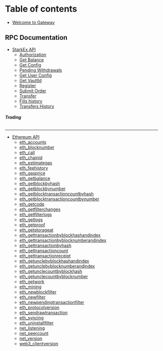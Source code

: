# Table of contents

* [Welcome to Gateway](README.md)

## RPC Documentation <a href="#apis" id="apis"></a>

* [StarkEx API](apis/starkex/README.md)
  * [Authorization](apis/starkex/authorization.md)
  * [Get Balance](apis/starkex/trading/getbalance.md)
  * [Get Config](apis/starkex/trading/getconf.md)
  * [Pending Withdrawals](apis/starkex/trading/getpendingwithdrawals.md)
  * [Get User Config](apis/starkex/trading/getuserconf.md)
  * [Get VaultId](apis/starkex/trading/getvaultid.md)
  * [Register](apis/starkex/trading/register.md)
  * [Submit Order](apis/starkex/trading/submitorder.md)
  * [Transfer](apis/starkex/trading/transfer.md)
  * [Fills history](apis/starkex/fills.md)
  * [Transfers History](apis/starkex/transfers.md)

[//]: # (* **Market**)

[//]: # (  * [Trading Volume History]&#40;apis/starkex/market/24hoursvolume.md&#41;)

[//]: # (  * [User 30-day volume]&#40;apis/starkex/market/30daysvolume.md&#41;)

[//]: # (  * [Candles]&#40;apis/starkex/market/candles.md&#41;)

[//]: # (  * [Estimated Next Batch Time]&#40;apis/starkex/market/estimatednextbatchtime.md&#41;)

[//]: # (  * [24hr Trading Volume]&#40;apis/starkex/market/last24hoursvolume.md&#41;)

[//]: # (  * [Orderbook]&#40;apis/starkex/market/orderbook.md&#41;)

[//]: # (  * [Ticker]&#40;apis/starkex/market/ticker.md&#41;)

[//]: # (  * [Tickers]&#40;apis/starkex/market/tickers.md&#41;)

[//]: # (  * [Trades History]&#40;apis/starkex/market/trades.md&#41;)

[//]: # (  * [Trades History]&#40;apis/starkex/market/tradessince.md&#41;)

[//]: # (  * [User User 24-hours volume]&#40;apis/starkex/market/user24hoursvolume.md&#41;)

######  **Trading**

[//]: # (  * [Cancel Order]&#40;apis/starkex/trading/cancelorder.md&#41;)

[//]: # (  * [Cancel Withdrawal]&#40;apis/starkex/trading/cancelwithdrawal.md&#41;)

[//]: # (  * [Deposit History]&#40;apis/starkex/trading/getdeposits.md&#41;)

[//]: # (  * [Get Fee Rate]&#40;apis/starkex/trading/getfeerate.md&#41;)

[//]: # (  * [Get Gas Price]&#40;apis/starkex/trading/getgasprice.md&#41;)

[//]: # (  * [Order]&#40;apis/starkex/trading/getorder.md&#41;)

[//]: # (  * [Get Public Permissions]&#40;apis/starkex/trading/getpublicuserpermissions.md&#41;)

[//]: # (  * [Get Withdrawal]&#40;apis/starkex/trading/getwithdrawal.md&#41;)

[//]: # (  * [All Orders]&#40;apis/starkex/trading/openorders.md&#41;)

[//]: # (  * [Order History]&#40;apis/starkex/trading/orderhistory.md&#41;)

[//]: # (  * [Set Public Permissions]&#40;apis/starkex/trading/setpublicuserpermissions.md&#41;)

[//]: # (  * [New Withdrawal]&#40;apis/starkex/trading/withdraw.md&#41;)

[//]: # (  * [Withdrawal History]&#40;apis/starkex/trading/withdrawhistory.md&#41;)

[//]: # (* **  **)

* **  **
* [Ethereum API](apis/ethereum/README.md)
  * [eth_accounts](apis/ethereum/eth_accounts.md)
  * [eth_blocknumber](apis/ethereum/eth_blocknumber.md)
  * [eth_call](apis/ethereum/eth_call.md)
  * [eth_chainid](apis/ethereum/eth_chainid.md)
  * [eth_estimategas](apis/ethereum/eth_estimategas.md)
  * [eth_feehistory](apis/ethereum/eth_feehistory.md)
  * [eth_gasprice](apis/ethereum/eth_gasprice.md)
  * [eth_getbalance](apis/ethereum/eth_getbalance.md)
  * [eth_getblockbyhash](apis/ethereum/eth_getblockbyhash.md)
  * [eth_getblockbynumber](apis/ethereum/eth_getblockbynumber.md)
  * [eth_getblocktransactioncountbyhash](apis/ethereum/eth_getblocktransactioncountbyhash.md)
  * [eth_getblocktransactioncountbynumber](apis/ethereum/eth_getblocktransactioncountbynumber.md)
  * [eth_getcode](apis/ethereum/eth_getcode.md)
  * [eth_getfilterchanges](apis/ethereum/eth_getfilterchanges.md)
  * [eth_getfilterlogs](apis/ethereum/eth_getfilterlogs.md)
  * [eth_getlogs](apis/ethereum/eth_getlogs.md)
  * [eth_getproof](apis/ethereum/eth_getproof.md)
  * [eth_getstorageat](apis/ethereum/eth_getstorageat.md)
  * [eth_gettransactionbyblockhashandindex](apis/ethereum/eth_gettransactionbyblockhashandindex.md)
  * [eth_gettransactionbyblocknumberandindex](apis/ethereum/eth_gettransactionbyblocknumberandindex.md)
  * [eth_gettransactionbyhash](apis/ethereum/eth_gettransactionbyhash.md)
  * [eth_gettransactioncount](apis/ethereum/eth_gettransactioncount.md)
  * [eth_gettransactionreceipt](apis/ethereum/eth_gettransactionreceipt.md)
  * [eth_getunclebyblockhashandindex](apis/ethereum/eth_getunclebyblockhashandindex.md)
  * [eth_getunclebyblocknumberandindex](apis/ethereum/eth_getunclebyblocknumberandindex.md)
  * [eth_getunclecountbyblockhash](apis/ethereum/eth_getunclecountbyblockhash.md)
  * [eth_getunclecountbyblocknumber](apis/ethereum/eth_getunclecountbyblocknumber.md)
  * [eth_getwork](apis/ethereum/eth_getwork.md)
  * [eth_mining](apis/ethereum/eth_mining.md)
  * [eth_newblockfilter](apis/ethereum/eth_newblockfilter.md)
  * [eth_newfilter](apis/ethereum/eth_newfilter.md)
  * [eth_newpendingtransactionfilter](apis/ethereum/eth_newpendingtransactionfilter.md)
  * [eth_protocolversion](apis/ethereum/eth_protocolversion.md)
  * [eth_sendrawtransaction](apis/ethereum/eth_sendrawtransaction.md)
  * [eth_syncing](apis/ethereum/eth_syncing.md)
  * [eth_uninstallfilter](apis/ethereum/eth_uninstallfilter.md)
  * [net_listening](apis/ethereum/net_listening.md)
  * [net_peercount](apis/ethereum/net_peercount.md)
  * [net_version](apis/ethereum/net_version.md)
  * [web3_clientversion](apis/ethereum/web3_clientversion.md)